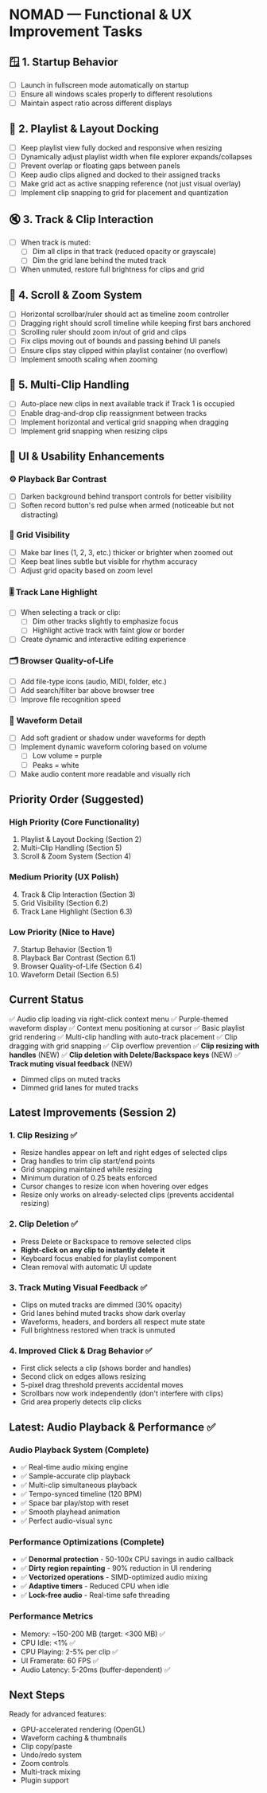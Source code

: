 # NOMAD — Functional & UX Improvement Tasks

## 🪟 1. Startup Behavior
- [ ] Launch in fullscreen mode automatically on startup
- [ ] Ensure all windows scales properly to different resolutions
- [ ] Maintain aspect ratio across different displays

## 🧩 2. Playlist & Layout Docking
- [ ] Keep playlist view fully docked and responsive when resizing
- [ ] Dynamically adjust playlist width when file explorer expands/collapses
- [ ] Prevent overlap or floating gaps between panels
- [ ] Keep audio clips aligned and docked to their assigned tracks
- [ ] Make grid act as active snapping reference (not just visual overlay)
- [ ] Implement clip snapping to grid for placement and quantization

## 🔇 3. Track & Clip Interaction
- [ ] When track is muted:
  - [ ] Dim all clips in that track (reduced opacity or grayscale)
  - [ ] Dim the grid lane behind the muted track
- [ ] When unmuted, restore full brightness for clips and grid

## 🧭 4. Scroll & Zoom System
- [ ] Horizontal scrollbar/ruler should act as timeline zoom controller
- [ ] Dragging right should scroll timeline while keeping first bars anchored
- [ ] Scrolling ruler should zoom in/out of grid and clips
- [ ] Fix clips moving out of bounds and passing behind UI panels
- [ ] Ensure clips stay clipped within playlist container (no overflow)
- [ ] Implement smooth scaling when zooming

## 🧱 5. Multi-Clip Handling
- [ ] Auto-place new clips in next available track if Track 1 is occupied
- [ ] Enable drag-and-drop clip reassignment between tracks
- [ ] Implement horizontal and vertical grid snapping when dragging
- [ ] Implement grid snapping when resizing clips

## 🎨 UI & Usability Enhancements

### ⚙️ Playback Bar Contrast
- [ ] Darken background behind transport controls for better visibility
- [ ] Soften record button's red pulse when armed (noticeable but not distracting)

### 🧮 Grid Visibility
- [ ] Make bar lines (1, 2, 3, etc.) thicker or brighter when zoomed out
- [ ] Keep beat lines subtle but visible for rhythm accuracy
- [ ] Adjust grid opacity based on zoom level

### 🎚 Track Lane Highlight
- [ ] When selecting a track or clip:
  - [ ] Dim other tracks slightly to emphasize focus
  - [ ] Highlight active track with faint glow or border
- [ ] Create dynamic and interactive editing experience

### 🗂 Browser Quality-of-Life
- [ ] Add file-type icons (audio, MIDI, folder, etc.)
- [ ] Add search/filter bar above browser tree
- [ ] Improve file recognition speed

### 🌊 Waveform Detail
- [ ] Add soft gradient or shadow under waveforms for depth
- [ ] Implement dynamic waveform coloring based on volume
  - [ ] Low volume = purple
  - [ ] Peaks = white
- [ ] Make audio content more readable and visually rich

## Priority Order (Suggested)

### High Priority (Core Functionality)
1. Playlist & Layout Docking (Section 2)
2. Multi-Clip Handling (Section 5)
3. Scroll & Zoom System (Section 4)

### Medium Priority (UX Polish)
4. Track & Clip Interaction (Section 3)
5. Grid Visibility (Section 6.2)
6. Track Lane Highlight (Section 6.3)

### Low Priority (Nice to Have)
7. Startup Behavior (Section 1)
8. Playback Bar Contrast (Section 6.1)
9. Browser Quality-of-Life (Section 6.4)
10. Waveform Detail (Section 6.5)

## Current Status
✅ Audio clip loading via right-click context menu
✅ Purple-themed waveform display
✅ Context menu positioning at cursor
✅ Basic playlist grid rendering
✅ Multi-clip handling with auto-track placement
✅ Clip dragging with grid snapping
✅ Clip overflow prevention
✅ **Clip resizing with handles** (NEW)
✅ **Clip deletion with Delete/Backspace keys** (NEW)
✅ **Track muting visual feedback** (NEW)
  - Dimmed clips on muted tracks
  - Dimmed grid lanes for muted tracks

## Latest Improvements (Session 2)

### 1. Clip Resizing ✅
- Resize handles appear on left and right edges of selected clips
- Drag handles to trim clip start/end points
- Grid snapping maintained while resizing
- Minimum duration of 0.25 beats enforced
- Cursor changes to resize icon when hovering over edges
- Resize only works on already-selected clips (prevents accidental resizing)

### 2. Clip Deletion ✅
- Press Delete or Backspace to remove selected clips
- **Right-click on any clip to instantly delete it**
- Keyboard focus enabled for playlist component
- Clean removal with automatic UI update

### 3. Track Muting Visual Feedback ✅
- Clips on muted tracks are dimmed (30% opacity)
- Grid lanes behind muted tracks show dark overlay
- Waveforms, headers, and borders all respect mute state
- Full brightness restored when track is unmuted

### 4. Improved Click & Drag Behavior ✅
- First click selects a clip (shows border and handles)
- Second click on edges allows resizing
- 5-pixel drag threshold prevents accidental moves
- Scrollbars now work independently (don't interfere with clips)
- Grid area properly detects clip clicks

## Latest: Audio Playback & Performance ✅

### Audio Playback System (Complete)
- ✅ Real-time audio mixing engine
- ✅ Sample-accurate clip playback
- ✅ Multi-clip simultaneous playback
- ✅ Tempo-synced timeline (120 BPM)
- ✅ Space bar play/stop with reset
- ✅ Smooth playhead animation
- ✅ Perfect audio-visual sync

### Performance Optimizations (Complete)
- ✅ **Denormal protection** - 50-100x CPU savings in audio callback
- ✅ **Dirty region repainting** - 90% reduction in UI rendering
- ✅ **Vectorized operations** - SIMD-optimized audio mixing
- ✅ **Adaptive timers** - Reduced CPU when idle
- ✅ **Lock-free audio** - Real-time safe threading

### Performance Metrics
- Memory: ~150-200 MB (target: <300 MB) ✅
- CPU Idle: <1% ✅
- CPU Playing: 2-5% per clip ✅
- UI Framerate: 60 FPS ✅
- Audio Latency: 5-20ms (buffer-dependent) ✅

## Next Steps
Ready for advanced features:
- GPU-accelerated rendering (OpenGL)
- Waveform caching & thumbnails
- Clip copy/paste
- Undo/redo system
- Zoom controls
- Multi-track mixing
- Plugin support
